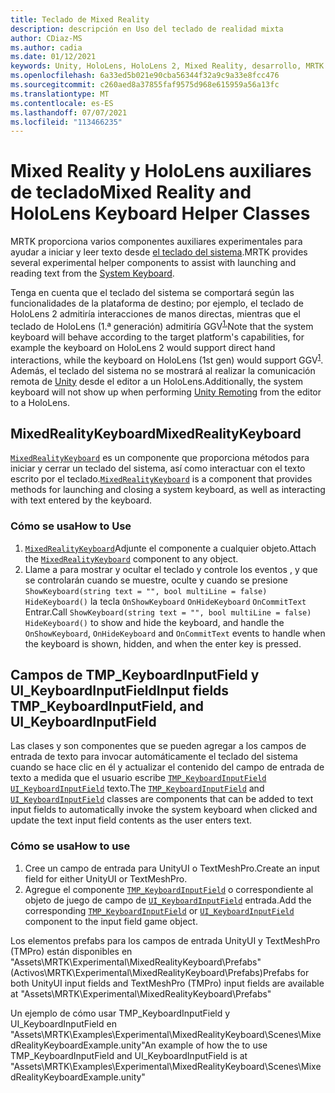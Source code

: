 ```yaml
---
title: Teclado de Mixed Reality
description: descripción en Uso del teclado de realidad mixta
author: CDiaz-MS
ms.author: cadia
ms.date: 01/12/2021
keywords: Unity, HoloLens, HoloLens 2, Mixed Reality, desarrollo, MRTK
ms.openlocfilehash: 6a33ed5b021e90cba56344f32a9c9a33e8fcc476
ms.sourcegitcommit: c260aed8a37855faf9575d968e615959a56a13fc
ms.translationtype: MT
ms.contentlocale: es-ES
ms.lasthandoff: 07/07/2021
ms.locfileid: "113466235"
---
```

# <a name="mixed-reality-and-hololens-keyboard-helper-classes"></a><span data-ttu-id="bf378-104">Mixed Reality y HoloLens auxiliares de teclado</span><span class="sxs-lookup"><span data-stu-id="bf378-104">Mixed Reality and HoloLens Keyboard Helper Classes</span></span>

<span data-ttu-id="bf378-105">MRTK proporciona varios componentes auxiliares experimentales para ayudar a iniciar y leer texto desde [el teclado del sistema](../ux-building-blocks/system-keyboard.md).</span><span class="sxs-lookup"><span data-stu-id="bf378-105">MRTK provides several experimental helper components to assist with launching and reading text from the [System Keyboard](../ux-building-blocks/system-keyboard.md).</span></span>

<span data-ttu-id="bf378-106">Tenga en cuenta que el teclado del sistema se comportará según las funcionalidades de la plataforma de destino; por ejemplo, el teclado de HoloLens 2 admitiría interacciones de manos directas, mientras que el teclado de HoloLens (1.ª generación) admitiría GGV<sup>[1.](/windows/mixed-reality/gaze)</sup></span><span class="sxs-lookup"><span data-stu-id="bf378-106">Note that the system keyboard will behave according to the target platform's capabilities, for example the keyboard on HoloLens 2 would support direct hand interactions, while the keyboard on HoloLens (1st gen) would support GGV<sup>[1](/windows/mixed-reality/gaze)</sup>.</span></span> <span data-ttu-id="bf378-107">Además, el teclado del sistema no se mostrará al realizar la comunicación remota de [Unity](../tools/holographic-remoting.md) desde el editor a un HoloLens.</span><span class="sxs-lookup"><span data-stu-id="bf378-107">Additionally, the system keyboard will not show up when performing [Unity Remoting](../tools/holographic-remoting.md) from the editor to a HoloLens.</span></span>

## <a name="mixedrealitykeyboard"></a><span data-ttu-id="bf378-108">MixedRealityKeyboard</span><span class="sxs-lookup"><span data-stu-id="bf378-108">MixedRealityKeyboard</span></span>

<span data-ttu-id="bf378-109">[`MixedRealityKeyboard`](xref:Microsoft.MixedReality.Toolkit.Experimental.UI.MixedRealityKeyboard) es un componente que proporciona métodos para iniciar y cerrar un teclado del sistema, así como interactuar con el texto escrito por el teclado.</span><span class="sxs-lookup"><span data-stu-id="bf378-109">[`MixedRealityKeyboard`](xref:Microsoft.MixedReality.Toolkit.Experimental.UI.MixedRealityKeyboard) is a component that provides methods for launching and closing a system keyboard, as well as interacting with text entered by the keyboard.</span></span>  

### <a name="how-to-use"></a><span data-ttu-id="bf378-110">Cómo se usa</span><span class="sxs-lookup"><span data-stu-id="bf378-110">How to Use</span></span>

1. <span data-ttu-id="bf378-111">[`MixedRealityKeyboard`](xref:Microsoft.MixedReality.Toolkit.Experimental.UI.MixedRealityKeyboard)Adjunte el componente a cualquier objeto.</span><span class="sxs-lookup"><span data-stu-id="bf378-111">Attach the [`MixedRealityKeyboard`](xref:Microsoft.MixedReality.Toolkit.Experimental.UI.MixedRealityKeyboard) component to any object.</span></span>
2. <span data-ttu-id="bf378-112">Llame a para mostrar y ocultar el teclado y controle los eventos , y que se controlarán cuando se muestre, oculte y cuando se presione `ShowKeyboard(string text = "", bool multiLine = false)` `HideKeyboard()` la tecla `OnShowKeyboard` `OnHideKeyboard` `OnCommitText` Entrar.</span><span class="sxs-lookup"><span data-stu-id="bf378-112">Call `ShowKeyboard(string text = "", bool multiLine = false)` `HideKeyboard()` to show and hide the keyboard, and handle the `OnShowKeyboard`, `OnHideKeyboard` and `OnCommitText` events to handle when the keyboard is shown, hidden, and when the enter key is pressed.</span></span>

## <a name="input-fields-tmp_keyboardinputfield-and-ui_keyboardinputfield"></a><span data-ttu-id="bf378-113">Campos de TMP_KeyboardInputField y UI_KeyboardInputField</span><span class="sxs-lookup"><span data-stu-id="bf378-113">Input fields TMP_KeyboardInputField, and UI_KeyboardInputField</span></span>

<span data-ttu-id="bf378-114">Las clases y son componentes que se pueden agregar a los campos de entrada de texto para invocar automáticamente el teclado del sistema cuando se hace clic en él y actualizar el contenido del campo de entrada de texto a medida que el usuario escribe [`TMP_KeyboardInputField`](xref:Microsoft.MixedReality.Toolkit.Experimental.UI.TMP_KeyboardInputField) [`UI_KeyboardInputField`](xref:Microsoft.MixedReality.Toolkit.Experimental.UI.UI_KeyboardInputField) texto.</span><span class="sxs-lookup"><span data-stu-id="bf378-114">The [`TMP_KeyboardInputField`](xref:Microsoft.MixedReality.Toolkit.Experimental.UI.TMP_KeyboardInputField) and [`UI_KeyboardInputField`](xref:Microsoft.MixedReality.Toolkit.Experimental.UI.UI_KeyboardInputField) classes are components that can be added to text input fields to automatically invoke the system keyboard when clicked and update the text input field contents as the user enters text.</span></span>

### <a name="how-to-use"></a><span data-ttu-id="bf378-115">Cómo se usa</span><span class="sxs-lookup"><span data-stu-id="bf378-115">How to use</span></span>

1. <span data-ttu-id="bf378-116">Cree un campo de entrada para UnityUI o TextMeshPro.</span><span class="sxs-lookup"><span data-stu-id="bf378-116">Create an input field for either UnityUI or TextMeshPro.</span></span>
2. <span data-ttu-id="bf378-117">Agregue el componente [`TMP_KeyboardInputField`](xref:Microsoft.MixedReality.Toolkit.Experimental.UI.TMP_KeyboardInputField) o correspondiente al objeto de juego de campo de [`UI_KeyboardInputField`](xref:Microsoft.MixedReality.Toolkit.Experimental.UI.UI_KeyboardInputField) entrada.</span><span class="sxs-lookup"><span data-stu-id="bf378-117">Add the corresponding [`TMP_KeyboardInputField`](xref:Microsoft.MixedReality.Toolkit.Experimental.UI.TMP_KeyboardInputField) or [`UI_KeyboardInputField`](xref:Microsoft.MixedReality.Toolkit.Experimental.UI.UI_KeyboardInputField) component to the input field game object.</span></span>

<span data-ttu-id="bf378-118">Los elementos prefabs para los campos de entrada UnityUI y TextMeshPro (TMPro) están disponibles en "Assets\MRTK\Experimental\MixedRealityKeyboard\Prefabs" (Activos\MRTK\Experimental\MixedRealityKeyboard\Prefabs)</span><span class="sxs-lookup"><span data-stu-id="bf378-118">Prefabs for both UnityUI input fields and TextMeshPro (TMPro) input fields are available at "Assets\MRTK\Experimental\MixedRealityKeyboard\Prefabs"</span></span>

<span data-ttu-id="bf378-119">Un ejemplo de cómo usar TMP_KeyboardInputField y UI_KeyboardInputField en "Assets\MRTK\Examples\Experimental\MixedRealityKeyboard\Scenes\MixedRealityKeyboardExample.unity"</span><span class="sxs-lookup"><span data-stu-id="bf378-119">An example of how the to use TMP_KeyboardInputField and UI_KeyboardInputField is at "Assets\MRTK\Examples\Experimental\MixedRealityKeyboard\Scenes\MixedRealityKeyboardExample.unity"</span></span>